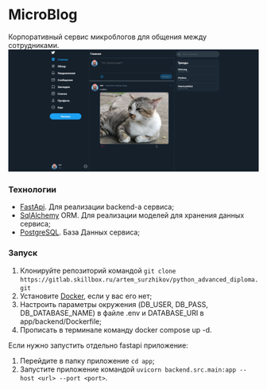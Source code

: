 # MicroBlog

Корпоративный сервис микроблогов для общения между сотрудниками.
![img_4.png](img_4.png)

### Технологии

- [FastApi](https://fastapi.tiangolo.com/). Для реализации backend-а сервиса;
- [SqlAlchemy](https://www.sqlalchemy.org/) ORM. Для реализации моделей для хранения данных сервиса;
- [PostgreSQL](https://www.postgresql.org/). База Данных сервиса;

### Запуск

1. Клонируйте репозиторий
   командой ```git clone https://gitlab.skillbox.ru/artem_surzhikov/python_advanced_diploma.git```
2. Установите [Docker](https://docs.docker.com/engine/install/), если у вас его нет;
3. Настроить параметры окружения (DB_USER, DB_PASS, DB_DATABASE_NAME) в файле .env и DATABASE_URI в
   app/backend/Dockerfile;
4. Прописать в терминале команду docker compose up -d.

Если нужно запустить отдельно fastapi приложение:

1. Перейдите в папку приложение ```cd app```;
2. Запустите приложение командой ```uvicorn backend.src.main:app --host <url> --port <port>```.